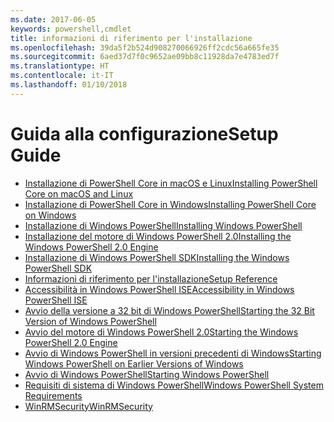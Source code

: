 ```yaml
---
ms.date: 2017-06-05
keywords: powershell,cmdlet
title: informazioni di riferimento per l'installazione
ms.openlocfilehash: 39da5f2b524d908270066926ff2cdc56a665fe35
ms.sourcegitcommit: 6aed37d7f0c9652ae09bb8c11928da7e4783ed7f
ms.translationtype: HT
ms.contentlocale: it-IT
ms.lasthandoff: 01/10/2018
---
```

# <a name="setup-guide"></a><span data-ttu-id="c7d00-103">Guida alla configurazione</span><span class="sxs-lookup"><span data-stu-id="c7d00-103">Setup Guide</span></span>

- [<span data-ttu-id="c7d00-104">Installazione di PowerShell Core in macOS e Linux</span><span class="sxs-lookup"><span data-stu-id="c7d00-104">Installing PowerShell Core on macOS and Linux</span></span>](Installing-PowerShell-Core-on-macOS-and-Linux.md)
- [<span data-ttu-id="c7d00-105">Installazione di PowerShell Core in Windows</span><span class="sxs-lookup"><span data-stu-id="c7d00-105">Installing PowerShell Core on Windows</span></span>](Installing-PowerShell-Core-on-Windows.md)
- [<span data-ttu-id="c7d00-106">Installazione di Windows PowerShell</span><span class="sxs-lookup"><span data-stu-id="c7d00-106">Installing Windows PowerShell</span></span>](Installing-Windows-PowerShell.md)
- [<span data-ttu-id="c7d00-107">Installazione del motore di Windows PowerShell 2.0</span><span class="sxs-lookup"><span data-stu-id="c7d00-107">Installing the Windows PowerShell 2.0 Engine</span></span>](Installing-the-Windows-PowerShell-2.0-Engine.md)
- [<span data-ttu-id="c7d00-108">Installazione di Windows PowerShell SDK</span><span class="sxs-lookup"><span data-stu-id="c7d00-108">Installing the Windows PowerShell SDK</span></span>](Installing-the-Windows-PowerShell-SDK.md)
- [<span data-ttu-id="c7d00-109">Informazioni di riferimento per l'installazione</span><span class="sxs-lookup"><span data-stu-id="c7d00-109">Setup Reference</span></span>](setup-reference.md)
- [<span data-ttu-id="c7d00-110">Accessibilità in Windows PowerShell ISE</span><span class="sxs-lookup"><span data-stu-id="c7d00-110">Accessibility in Windows PowerShell ISE</span></span>](Accessibility-in-Windows-PowerShell-ISE.md)
- [<span data-ttu-id="c7d00-111">Avvio della versione a 32 bit di Windows PowerShell</span><span class="sxs-lookup"><span data-stu-id="c7d00-111">Starting the 32 Bit Version of Windows PowerShell</span></span>](Starting-the-32-Bit-Version-of-Windows-PowerShell.md)
- [<span data-ttu-id="c7d00-112">Avvio del motore di Windows PowerShell 2.0</span><span class="sxs-lookup"><span data-stu-id="c7d00-112">Starting the Windows PowerShell 2.0 Engine</span></span>](Starting-the-Windows-PowerShell-2.0-Engine.md)
- [<span data-ttu-id="c7d00-113">Avvio di Windows PowerShell in versioni precedenti di Windows</span><span class="sxs-lookup"><span data-stu-id="c7d00-113">Starting Windows PowerShell on Earlier Versions of Windows</span></span>](Starting-Windows-PowerShell-on-Earlier-Versions-of-Windows.md)
- [<span data-ttu-id="c7d00-114">Avvio di Windows PowerShell</span><span class="sxs-lookup"><span data-stu-id="c7d00-114">Starting Windows PowerShell</span></span>](Starting-Windows-PowerShell.md)
- [<span data-ttu-id="c7d00-115">Requisiti di sistema di Windows PowerShell</span><span class="sxs-lookup"><span data-stu-id="c7d00-115">Windows PowerShell System Requirements</span></span>](Windows-PowerShell-System-Requirements.md)
- [<span data-ttu-id="c7d00-116">WinRMSecurity</span><span class="sxs-lookup"><span data-stu-id="c7d00-116">WinRMSecurity</span></span>](WinRMSecurity.md)

